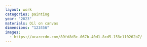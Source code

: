 ```yaml
---
layout: work
categories: painting
year: "2023"
materials: Oil on canvas
dimensions: "123456"
images:
  - https://ucarecdn.com/89fd8d3c-067b-40d1-8cd5-158c110262b7/
---
```

